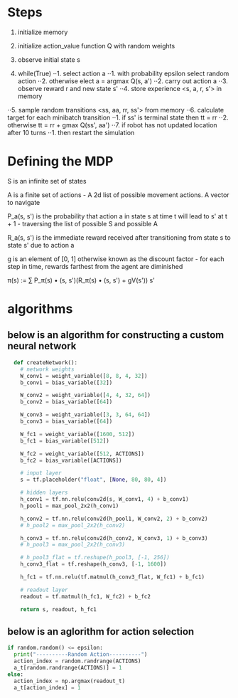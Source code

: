 # Steps

1. initialize memory
2. initialize action_value function Q with random weights
3. observe initial state s

4. while(True)
  ⋅⋅1. select action a 
    ⋅⋅1. with probability epsilon select random action
    ⋅⋅2. otherwise elect a = argmax Q(s, a')
  ⋅⋅2. carry out action a
  ⋅⋅3. observe reward r and new state s'
  ⋅⋅4. store experience <s, a, r, s'> in memory
  
  ⋅⋅5. sample random transitions <ss, aa, rr, ss'> from memory
  ⋅⋅6. calculate target for each minibatch transition
    ⋅⋅1. if ss' is terminal state then tt = rr
    ⋅⋅2. otherwise tt = rr + gmax Q(ss', aa')
  ⋅⋅7. if robot has not updated location after 10 turns
    ⋅⋅1. then restart the simulation
  
# Defining the MDP

  S is an infinite set of states

  A is a finite set of actions
    - A 2d list of possible movement actions. A vector to navigate

  P_a(s, s') is the probability that action a in state s at time t will lead to s' at t + 1
    - traversing the list of possible S and possible A
    
  R_a(s, s') is the immediate reward received after transitioning from state s to state s' due to action a

  g is an element of [0, 1] otherwise known as the discount factor
    - for each step in time, rewards farthest from the agent are diminished

  π(s) := ∑ P_π(s) • (s, s')(R_π(s) • (s, s') + gV(s'))
          s'

# algorithms

## below is an algorithm for constructing a custom neural network
  
```python
  def createNetwork():
    # network weights
    W_conv1 = weight_variable([8, 8, 4, 32])
    b_conv1 = bias_variable([32])

    W_conv2 = weight_variable([4, 4, 32, 64])
    b_conv2 = bias_variable([64])

    W_conv3 = weight_variable([3, 3, 64, 64])
    b_conv3 = bias_variable([64])

    W_fc1 = weight_variable([1600, 512])
    b_fc1 = bias_variable([512])

    W_fc2 = weight_variable([512, ACTIONS])
    b_fc2 = bias_variable([ACTIONS])

    # input layer
    s = tf.placeholder("float", [None, 80, 80, 4])

    # hidden layers
    h_conv1 = tf.nn.relu(conv2d(s, W_conv1, 4) + b_conv1)
    h_pool1 = max_pool_2x2(h_conv1)

    h_conv2 = tf.nn.relu(conv2d(h_pool1, W_conv2, 2) + b_conv2)
    # h_pool2 = max_pool_2x2(h_conv2)

    h_conv3 = tf.nn.relu(conv2d(h_conv2, W_conv3, 1) + b_conv3)
    # h_pool3 = max_pool_2x2(h_conv3)

    # h_pool3_flat = tf.reshape(h_pool3, [-1, 256])
    h_conv3_flat = tf.reshape(h_conv3, [-1, 1600])

    h_fc1 = tf.nn.relu(tf.matmul(h_conv3_flat, W_fc1) + b_fc1)

    # readout layer
    readout = tf.matmul(h_fc1, W_fc2) + b_fc2

    return s, readout, h_fc1
```




## below is an aglorithm for action selection

  ```python
  if random.random() <= epsilon:
    print("----------Random Action----------")
    action_index = random.randrange(ACTIONS)
    a_t[random.randrange(ACTIONS)] = 1
  else:
    action_index = np.argmax(readout_t)
    a_t[action_index] = 1
  ```
